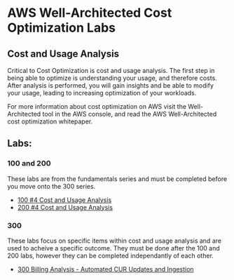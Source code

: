# AWS Well-Architected Cost Optimization Labs

## Cost and Usage Analysis
Critical to Cost Optimization is cost and usage analysis. The first step in being able to optimize is understanding your usage, and therefore costs. After analysis is performed, you will gain insights and be able to modify your usage, leading to increasing optimization of your workloads. 

For more information about cost optimization on AWS visit the Well-Architected tool in the AWS console, and read the AWS Well-Architected cost optimization whitepaper.


## Labs:

### 100 and 200
These labs are from the fundamentals series and must be completed before you move onto the 300 series.
- [100 #4 Cost and Usage Analysis](../Cost_Fundamentals/100_4_Cost_and_Usage_Analysis)
- [200 #4 Cost and Usage Analysis](../Cost_Fundamentals/200_4_Cost_and_Usage_Analysis)


### 300
These labs focus on specific items within cost and usage analysis and are used to acheive a specific outcome. They must be done after the 100 and 200 labs, however they can be completed independantly of each other. 
- [300 Billing Analysis - Automated CUR Updates and Ingestion](./300_Automated_CUR_Updates_and_Ingestion) 






